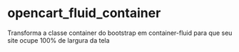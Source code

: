 # opencart_fluid_container
 Transforma a classe container do bootstrap em container-fluid para que seu site ocupe 100% de largura da tela
